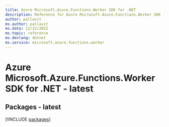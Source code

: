 ```yaml
---
title: Azure Microsoft.Azure.Functions.Worker SDK for .NET
description: Reference for Azure Microsoft.Azure.Functions.Worker SDK for .NET
author: pallavit
ms.author: pallavit
ms.data: 12/22/2022
ms.topic: reference
ms.devlang: dotnet
ms.service: microsoft.azure.functions.worker
---
```

# Azure Microsoft.Azure.Functions.Worker SDK for .NET - latest
## Packages - latest
[!INCLUDE [packages](microsoft.azure.functions.worker-index.md)]